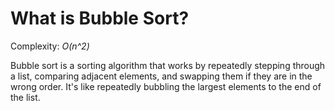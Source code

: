 # What is Bubble Sort?

Complexity: *O(n^2)*

Bubble sort is a sorting algorithm that works by repeatedly stepping through a list, comparing adjacent elements, and swapping them if they are in the wrong order. It's like repeatedly bubbling the largest elements to the end of the list.
